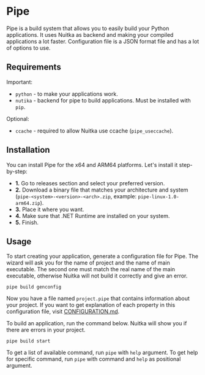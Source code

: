 # Pipe
Pipe is a build system that allows you to easily build your Python applications. 
It uses Nuitka as backend and making your compiled applications a lot faster. 
Configuration file is a JSON format file and has a lot of options to use.

## Requirements
Important: 
- `python` - to make your applications work.
- `nutika` - backend for pipe to build applications. Must be installed with `pip`.

Optional:
- `ccache` - required to allow Nuitka use ccache (`pipe_useccache`).

## Installation
You can install Pipe for the x64 and ARM64 platforms.
Let's install it step-by-step:
- **1.** Go to releases section and select your preferred version.
- **2.** Download a binary file that matches your architecture and system (`pipe-<system>-<version>-<arch>.zip`, example: `pipe-linux-1.0-arm64.zip`).
- **3.** Place it where you want.
- **4.** Make sure that .NET Runtime are installed on your system.
- **5.** Finish.

## Usage
To start creating your application, generate a configuration file for Pipe.
The wizard will ask you for the name of project and the name of main executable.
The second one must match the real name of the main executable, otherwise Nuitka will not build it correctly and give an error.
```shell
pipe build genconfig
```
Now you have a file named `project.pipe` that contains information about your project.
If you want to get explanation of each property in this configuration file, visit [CONFIGURATION.md](CONFIGURATION.md).

To build an application, run the command below. 
Nuitka will show you if there are errors in your project.
```shell
pipe build start
```
To get a list of available command, run `pipe` with `help` argument.
To get help for specific command, run `pipe` with command and `help` as positional argument.
